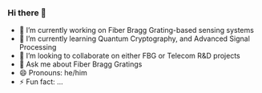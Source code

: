 ### Hi there 👋


- 🔭 I’m currently working on Fiber Bragg Grating-based sensing systems
- 🌱 I’m currently learning Quantum Cryptography, and Advanced Signal Processing
- 👯 I’m looking to collaborate on either FBG or Telecom R&D projects
- 💬 Ask me about Fiber Bragg Gratings
- 😄 Pronouns: he/him
- ⚡ Fun fact: ...

